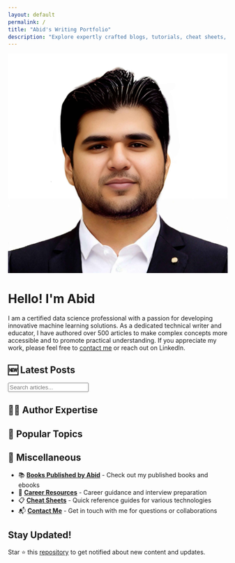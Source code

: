 ```yaml
---
layout: default
permalink: /
title: "Abid's Writing Portfolio"
description: "Explore expertly crafted blogs, tutorials, cheat sheets, projects, book reviews, and career resources in data and AI."
---
```


<link rel="stylesheet" href="assets/css/main.css">
<script src="assets/js/search.js" defer></script>

<div class="author-section">
  <img src="assets/images/author.jpg" alt="Abid's Profile Picture" class="author-image">
  
  <div class="author-bio">    <h1 class="author-title">Hello! I'm Abid</h1>
    <p class="author-description">
      I am a certified data science professional with a passion for developing innovative machine learning solutions. As a dedicated technical writer and educator, I have authored over 500 articles to make complex concepts more accessible and to promote practical understanding. If you appreciate my work, please feel free to <a href="pages/contact" class="highlight-link">contact me</a> or reach out on LinkedIn.
    </p>
  </div>
</div>

## 🆕 Latest Posts
<style>
  /* Compact latest list, scoped to this page */
  .latest-list { list-style: none; padding: 0; margin: 0 0 0.75rem 0; }
  .latest-list li { display: flex; align-items: center; gap: 10px; padding: 6px 8px; border-radius: 6px; }
  .latest-list li + li { margin-top: 4px; }
  .latest-dot { width: 6px; height: 6px; border-radius: 50%; background: var(--secondary-color); flex: 0 0 6px; }
  .latest-link { color: var(--text-color); text-decoration: none; font-weight: 600; }
  .latest-link:hover { text-decoration: underline; color: var(--secondary-color); }
</style>
<div id="latestList"></div>
<script>
  fetch('assets/data/latest.json')
    .then(r => r.json())
    .then(items => {
      const latest = Array.isArray(items) ? items.slice(0, 3) : [];
      const el = document.getElementById('latestList');
      if (!el) return;
      if (latest.length === 0) {
        el.innerHTML = '<p>No recent posts.</p>';
        return;
      }
      const list = latest.map(item => `
        <li>
          <span class="latest-dot"></span>
          <a class="latest-link" href="${item.url}">${item.title}</a>
        </li>
      `).join('');
      el.innerHTML = `<ul class="latest-list">${list}</ul>`;
    })
    .catch(err => console.error('Failed to load latest posts:', err));
</script>

<div class="search-container">
  <i class="fas fa-search search-icon"></i>
  <input type="text" id="searchInput" class="search-input" placeholder="Search articles...">
</div>
<div id="searchResults"></div>

## 👨‍🔬 Author Expertise 

<div id="expertiseGrid" class="content-grid"></div>

## 🎯 Popular Topics

<div id="topicsGrid" class="topics-grid"></div>


<script>
fetch('assets/data/content.json')
  .then(response => response.json())
  .then(data => {
    // Populate expertise section
    const expertiseGrid = document.getElementById('expertiseGrid');
    data.expertise.forEach(item => {
      expertiseGrid.innerHTML += `
        <div class="content-card">
          <h3><i class="${item.icon}" style="color: var(--secondary-color);"></i> ${item.title}</h3>
          <p>${item.description}</p>
          <a href="${item.link}" style="color: var(--secondary-color);">Learn More →</a>
        </div>
      `;
    });

    // Populate topics section
    const topicsGrid = document.getElementById('topicsGrid');
    data.topics.forEach(topic => {
      topicsGrid.innerHTML += `
        <a href="${topic.link}" class="topic-link">
          <i class="${topic.icon}"></i> ${topic.title}
        </a>
      `;
    });
  })
  .catch(error => {
    console.error('Error loading content data:', error);
  });
</script>

## 📖 Miscellaneous

- 📚 **[Books Published by Abid](pages/books-by-abid)** - Check out my published books and ebooks
- 📝 **[Career Resources](pages/career-advice)** - Career guidance and interview preparation
- 📋 **[Cheat Sheets](pages/cheat-sheets)** - Quick reference guides for various technologies
- 📬 **[Contact Me](pages/contact)** - Get in touch with me for questions or collaborations

<div class="cta-section">
  <h2>Stay Updated!</h2>
  <p>Star ⭐ this <a href="https://github.com/kingabzpro/Writing-Portfolio">repository</a> to get notified about new content and updates.</p>
  
  <div id="socialLinks" class="social-links"></div>
</div>

<script>
fetch('assets/data/content.json')
  .then(response => response.json())
  .then(data => {
    // Populate social links
    const socialLinks = document.getElementById('socialLinks');
    data.social.forEach(link => {
      socialLinks.innerHTML += `
        <a href="${link.url}"><i class="${link.icon}"></i></a>
      `;
    });
  })
  .catch(error => {
    console.error('Error loading social links:', error);
  });

</script>
